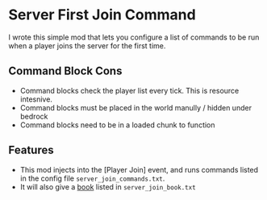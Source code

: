 # Server First Join Command
I wrote this simple mod that lets you configure a list of commands to be run when a player joins the server for the first time.

## Command Block Cons
* Command blocks check the player list every tick. This is resource intesnive.
* Command blocks must be placed in the world manully / hidden under bedrock
* Command blocks need to be in a loaded chunk to function

## Features
* This mod injects into the [Player Join] event, and runs commands listed in the config file `server_join_commands.txt`.
* It will also give a [book](https://www.gamergeeks.net/apps/minecraft/give-command-generator/written-books) listed in `server_join_book.txt`
